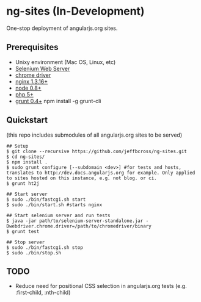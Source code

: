 # ng-sites (In-Development)
One-stop deployment of angularjs.org sites.

## Prerequisites

 * Unixy environment (Mac OS, Linux, etc)
 * [Selenium Web Server](https://code.google.com/p/selenium/downloads/list)
 * [chrome driver](https://code.google.com/p/chromedriver/downloads/list)
 * [nginx 1.3.16+](http://nginx.org)
 * [node 0.8+](http://nodejs.org)
 * [php 5+](http://php.net/)
 * [grunt 0.4+](http://gruntjs.com) npm install -g grunt-cli

## Quickstart

(this repo includes submodules of all angularjs.org sites to be served)

    ## Setup
    $ git clone --recursive https://github.com/jeffbcross/ng-sites.git
    $ cd ng-sites/
    $ npm install .
    $ sudo grunt configure [--subdomain <dev>] #for tests and hosts, translates to http://dev.docs.angularjs.org for example. Only applied to sites hosted on this instance, e.g. not blog. or ci.
    $ grunt ht2j

    ## Start server
    $ sudo ./bin/fastcgi.sh start
    $ sudo ./bin/start.sh #starts nginx
    
    ## Start selenium server and run tests
    $ java -jar path/to/selenium-server-standalone.jar -Dwebdriver.chrome.driver=/path/to/chromedriver/binary
    $ grunt test

    ## Stop server
    $ sudo ./bin/fastcgi.sh stop
    $ sudo ./bin/stop.sh

## TODO

  * Reduce need for positional CSS selection in angularjs.org tests (e.g. :first-child, :nth-child)
